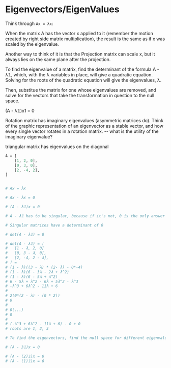 # Eigenvectors/EigenValues

Think through `Ax = λx`:

When the matrix A has the vector x applied to it (remember the motion created by right side matrix multiplication), the result is the same as if x was scaled by the eigenvalue.

Another way to think of it is that the Projection matrix can scale x, but it always lies on the same plane after the projection.

To find the eigenvalue of a matrix, find the determinant of the formula A - λ𝟙, which, with the λ variables in place, will give a quadratic equation.  Solving for the roots of the quadratic equation will give the eigenvalues, λ.

Then, substitue the matrix for one whose eigenvalues are removed, and solve for the vectors that take the transformation in question to the null space.

(A - λ𝟙)x1 = 0

Rotation matrix has imaginary eigenvalues (asymmetric matrices do).  Think of the graphic representation of an eigenvector as a stable vector, and how every single vector rotates in a rotation matrix. -- what is the utility of the imaginary eigenvalue?

triangular matrix has eigenvalues on the diagonal

```py
A = [
    [1, 2, 0],
    [0, 3, 0],
    [2, -4, 2],
]


# Ax = λx

# Ax - λx = 0

# (A - λ𝟙)x = 0

# A - λ𝟙 has to be singular, because if it's not, 0 is the only answer for x

# Singular matrices have a determinant of 0

# det(A - λ𝟙) = 0

# det(A - λ𝟙) = [
#   [1 - λ, 2, 0]
#   [0, 3 - λ, 0],
#   [2, -4, 2 - λ],
# ] =
# (1 - λ)((3 - λ) * (2- λ) - 0*-4)
# (1 - λ)(6 - 3λ - 2λ + λ^2)
# (1 - λ)(6 - 5λ + λ^2)
# 6 - 5λ + λ^2 - 6λ + 5λ^2 - λ^3
# -λ^3 + 6λ^2 - 11λ + 6
#
# 2(0*(2 - λ) - (0 * 2))
# 0
#
# 0(...)
# 0
#
# (-λ^3 + 6λ^2 - 11λ + 6) - 0 + 0
# roots are 1, 2, 3

# To find the eigenvectors, find the null space for different eigenvalues

# (A - 3𝟙)x = 0

# (A - (2)𝟙)x = 0
# (A - (1)𝟙)x = 0

```
